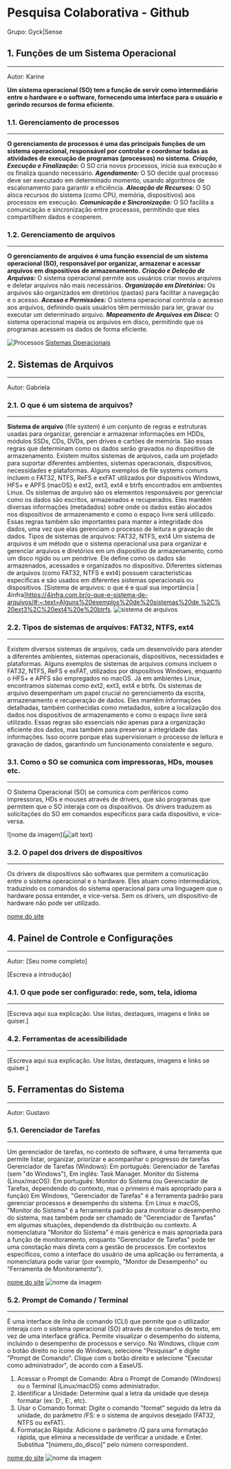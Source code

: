 # Pesquisa Colaborativa - Github

Grupo: Gyck|Sense

## 1. Funções de um Sistema Operacional
---

Autor: Karine

**Um sistema operacional (SO) tem a função de servir como intermediário entre o hardware e o software, fornecendo uma interface para o usuário e gerindo recursos de forma eficiente.**

### 1.1. Gerenciamento de processos
---

**O gerenciamento de processos é uma das principais funções de um sistema operacional, responsável por controlar e coordenar todas as atividades de execução de programas (processos) no sistema.**
***Criação, Execução e Finalização:***
O SO cria novos processos, inicia sua execução e os finaliza quando necessário.
***Agendamento:***
O SO decide qual processo deve ser executado em determinado momento, usando algoritmos de escalonamento para garantir a eficiência.
***Alocação de Recursos:***
O SO aloca recursos do sistema (como CPU, memória, dispositivos) aos processos em execução.
***Comunicação e Sincronização:*** 
O SO facilita a comunicação e sincronização entre processos, permitindo que eles compartilhem dados e cooperem.

### 1.2. Gerenciamento de arquivos
---

**O gerenciamento de arquivos é uma função essencial de um sistema operacional (SO), responsável por organizar, armazenar e acessar arquivos em dispositivos de armazenamento.** 
***Criação e Deleção de Arquivos:***
O sistema operacional permite aos usuários criar novos arquivos e deletar arquivos não mais necessários. 
***Organização em Diretórios:***
Os arquivos são organizados em diretórios (pastas) para facilitar a navegação e o acesso.
***Acesso e Permissões:***
O sistema operacional controla o acesso aos arquivos, definindo quais usuários têm permissão para ler, gravar ou executar um determinado arquivo. 
***Mapeamento de Arquivos em Disco:***
O sistema operacional mapeia os arquivos em disco, permitindo que os programas acessem os dados de forma eficiente. 

![Processos](https://miro.medium.com/v2/resize:fit:1200/1*qEgqvqcXDNB96ks4czt_gQ.png)
[Sistemas Operacionais](https://educacao.fit-tecnologia.org.br/courses/course-v1:fiteducacao+UX+WEB-2020/courseware/66e07b15f44a4b38912869892c8b5757/993ae6a32d0b420e87a13a7ee6eb7005/?activate_block_id=block-v1%3Afiteducacao%2BUX%2BWEB-2020%2Btype%40sequential%2Bblock%40993ae6a32d0b420e87a13a7ee6eb7005)

## 2. Sistemas de Arquivos
---

Autor: Gabriela

### 2.1. O que é um sistema de arquivos?
---

**Sistema de arquivo** (file system) é um conjunto de regras e estruturas usadas para organizar, gerenciar e armazenar informações em HDDs, módulos SSDs, CDs, DVDs, pen drives e cartões de memória. São essas regras que determinam como os dados serão gravados no dispositivo de armazenamento.
Existem muitos sistemas de arquivos, cada um projetado para suportar diferentes ambientes, sistemas operacionais, dispositivos, necessidades e plataformas.
Alguns exemplos de file systems comuns incluem o FAT32, NTFS, ReFS e exFAT utilizados por dispositivos Windows, HFS+ e APFS (macOS) e ext2, ext3, ext4 e btrfs encontrados em ambientes Linux.
Os sistemas de arquivo são os elementos responsáveis por gerenciar como os dados são escritos, armazenados e recuperados.
Eles mantêm diversas informações (metadados) sobre onde os dados estão alocados nos dispositivos de armazenamento e como o espaço livre será utilizado.
Essas regras também são importantes para manter a integridade dos dados, uma vez que elas gerenciam o processo de leitura e gravação de dados. Tipos de sistemas de arquivos: FAT32, NTFS, ext4
Um sistema de arquivos é um método que o sistema operacional usa para organizar e gerenciar arquivos e diretórios em um dispositivo de armazenamento, como um disco rígido ou um pendrive. Ele define como os dados são armazenados, acessados e organizados no dispositivo. Diferentes sistemas de arquivos (como FAT32, NTFS e ext4) possuem características específicas e são usados em diferentes sistemas operacionais ou dispositivos.
[Sistema de arquivos: o que é e qual sua importância | 4infra]https://4infra.com.br/o-que-e-sistema-de-arquivos/#:~:text=Alguns%20exemplos%20de%20sistemas%20de,%2C%20ext3%2C%20ext4%20e%20btrfs.
![sistema de arquivos](https://4infra.com.br/wp-content/uploads/2023/11/Sistema-de-Arquivos-1024x683.jpg)

### 2.2. Tipos de sistemas de arquivos: FAT32, NTFS, ext4
---

Existem diversos sistemas de arquivos, cada um desenvolvido para atender a diferentes ambientes, sistemas operacionais, dispositivos, necessidades e plataformas.
Alguns exemplos de sistemas de arquivos comuns incluem o FAT32, NTFS, ReFS e exFAT, utilizados por dispositivos Windows, enquanto o HFS+ e APFS são empregados no macOS. Já em ambientes Linux, encontramos sistemas como ext2, ext3, ext4 e btrfs.
Os sistemas de arquivo desempenham um papel crucial no gerenciamento da escrita, armazenamento e recuperação de dados. Eles mantêm informações detalhadas, também conhecidas como metadados, sobre a localização dos dados nos dispositivos de armazenamento e como o espaço livre será utilizado.
Essas regras são essenciais não apenas para a organização eficiente dos dados, mas também para preservar a integridade das informações. Isso ocorre porque elas supervisionam o processo de leitura e gravação de dados, garantindo um funcionamento consistente e seguro.


### 3.1. Como o SO se comunica com impressoras, HDs, mouses etc.
---

O Sistema Operacional (SO) se comunica com periféricos como impressoras, HDs e mouses através de drivers, que são programas que permitem que o SO interaja com os dispositivos. Os drivers traduzem as solicitações do SO em comandos específicos para cada dispositivo, e vice-versa. 

![nome da imagem](![alt text](image.png))

### 3.2. O papel dos drivers de dispositivos
---

Os drivers de dispositivos são softwares que permitem a comunicação entre o sistema operacional e o hardware. Eles atuam como intermediários, traduzindo os comandos do sistema operacional para uma linguagem que o hardware possa entender, e vice-versa. Sem os drivers, um dispositivo de hardware não pode ser utilizado. 

[nome do site](https://learn.microsoft.com/pt-br/windows-hardware/drivers/gettingstarted/what-is-a-driver-)

## 4. Painel de Controle e Configurações
---

Autor: [Seu nome completo]

[Escreva a introdução]

### 4.1. O que pode ser configurado: rede, som, tela, idioma
---

[Escreva aqui sua explicação. Use listas, destaques, imagens e links se quiser.]

### 4.2. Ferramentas de acessibilidade
---

[Escreva aqui sua explicação. Use listas, destaques, imagens e links se quiser.]


## 5. Ferramentas do Sistema
---

Autor: Gustavo


### 5.1. Gerenciador de Tarefas
---

Um gerenciador de tarefas, no contexto de software, é uma ferramenta que permite listar, organizar, priorizar e acompanhar o progresso de tarefas
Gerenciador de Tarefas (Windows): Em português: Gerenciador de Tarefas (sem "do Windows"), Em inglês: Task Manager.
Monitor do Sistema (Linux/macOS):
Em português: Monitor do Sistema (ou Gerenciador de Tarefas, dependendo do contexto, mas o primeiro é mais apropriado para a função)
Em Windows, "Gerenciador de Tarefas" é a ferramenta padrão para gerenciar processos e desempenho do sistema.
Em Linux e macOS, "Monitor do Sistema" é a ferramenta padrão para monitorar o desempenho do sistema, mas também pode ser chamado de "Gerenciador de Tarefas" em algumas situações, dependendo da distribuição ou contexto.
A nomenclatura "Monitor do Sistema" é mais genérica e mais apropriada para a função de monitoramento, enquanto "Gerenciador de Tarefas" pode ter uma conotação mais direta com a gestão de processos.
Em contextos específicos, como a interface do usuário de uma aplicação ou ferramenta, a nomenclatura pode variar (por exemplo, "Monitor de Desempenho" ou "Ferramenta de Monitoramento").


[nome do site](https://www.youtube.com/watch?v=RFtF-G3wUAQ)
![nome da imagem](https://images.wondershare.com/recoverit/task-manager-mac-1.jpg)


### 5.2. Prompt de Comando / Terminal
---

 É uma interface de linha de comando (CLI) que permite que o utilizador interaja com o sistema operacional (SO) através de comandos de texto, em vez de uma interface gráfica.
 Permite visualizar o desempenho do sistema, incluindo o desempenho de processos e serviço.
No Windows, clique com o botão direito no ícone do Windows, selecione "Pesquisar" e digite "Prompt de Comando".
 Clique com o botão direito e selecione "Executar como administrador", de acordo com a EaseUS. 
1. Acessar o Prompt de Comando: Abra o Prompt de Comando (Windows) ou o Terminal (Linux/macOS) como administrador. 
2. Identificar a Unidade: Determine qual a letra da unidade que deseja formatar (ex: D:, E:, etc). 
3. Usar o Comando format: Digite o comando "format" seguido da letra da unidade, do parâmetro /FS: e o sistema de arquivos desejado (FAT32, NTFS ou exFAT). 
4. Formatação Rápida: Adicione o parâmetro /Q para uma formatação rápida, que elimina a necessidade de verificar a unidade. e Enter.
 Substitua "[número_do_disco]" pelo número correspondent.


[nome do site](https://www.youtube.com/watch?v=qGdOFdBPBRM&pp=0gcJCdgAo7VqN5tD)
![nome da imagem](https://dtnetwork.com.br/wp-content/uploads/2023/07/comandos-basicos-do-cmd.png)

